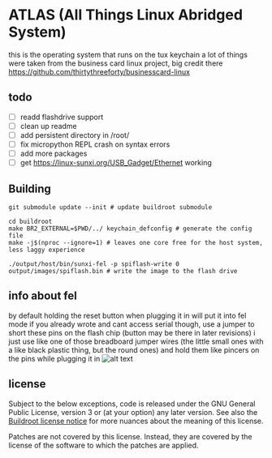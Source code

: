 # ATLAS (All Things Linux Abridged System)
this is the operating system that runs on the tux keychain
a lot of things were taken from the business card linux project, big credit there https://github.com/thirtythreeforty/businesscard-linux

## todo
- [ ] readd flashdrive support
- [ ] clean up readme
- [ ] add persistent directory in /root/
- [ ] fix micropython REPL crash on syntax errors
- [ ] add more packages
- [ ] get https://linux-sunxi.org/USB_Gadget/Ethernet working

## Building
```
git submodule update --init # update buildroot submodule
```

```
cd buildroot
make BR2_EXTERNAL=$PWD/../ keychain_defconfig # generate the config file
make -j$(nproc --ignore=1) # leaves one core free for the host system, less laggy experience
```

```
./output/host/bin/sunxi-fel -p spiflash-write 0 output/images/spiflash.bin # write the image to the flash drive
```

## info about fel
by default holding the reset button when plugging it in will put it into fel mode
if you already wrote and cant access serial though, use a jumper to short these pins on the flash chip (button may be there in later revisions)
i just use like one of those breadboard jumper wires (the little small ones with a like black plastic thing, but the round ones) and hold them like pincers on the pins while plugging it in
![alt text](image.png)

## license
Subject to the below exceptions, code is released under the GNU General Public License, version 3 or (at your option) any later version.
See also the [Buildroot license notice](https://buildroot.org/downloads/manual/manual.html#legal-info-buildroot) for more nuances about the meaning of this license.

Patches are not covered by this license. Instead, they are covered by the license of the software to which the patches are applied.